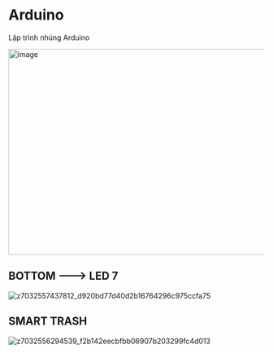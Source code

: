 # Arduino
Lập trình nhúng Arduino

<img width="551/2" height="405/2" alt="image" src="https://github.com/user-attachments/assets/d6e6f1c4-41d7-4565-bf60-47a412366487" />

## BOTTOM ---> LED 7

![z7032557437812_d920bd77d40d2b16764296c975ccfa75](https://github.com/user-attachments/assets/c7ac66a4-0c14-441a-b3c1-d3345036aba7)


## SMART TRASH

![z7032556294539_f2b142eecbfbb06907b203299fc4d013](https://github.com/user-attachments/assets/22e5b1a7-0646-4840-b625-399360653cd0)
